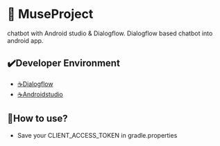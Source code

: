 # :art: MuseProject

chatbot with Android studio & Dialogflow.
Dialogflow based chatbot into android app.

## :heavy_check_mark:Developer Environment

  - [:coffee:Dialogflow]()
  - [:coffee:Androidstudio]()

## :speech_balloon:How to use?
    
- Save your CLIENT_ACCESS_TOKEN in gradle.properties
